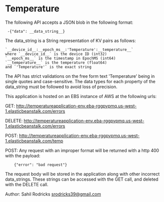 # Temperature

The following API accepts a JSON blob in the following format:

     -{"data": __data_string__}
The data_string is a String representation of KV pairs as follows:


    `__device_id__:__epoch_ms__:'Temperature':__temperature__`
    where `__device_id__` is the device ID (int32)
    `__epoch_ms__` is the timestamp in EpochMS (int64)
    `__temperature__` is the temperature (float64)
    and `'Temperature'` is the exact string


The API has strict validations on the free form text 'Temperature' being in single quotes and 
case-sensitive. The data types for each property of the data_string must be followed to avoid 
loss of precision.

This application is hosted on an EBS instance of AWS at the following urls:

GET: http://temperatureapplication-env.eba-rggpvpmq.us-west-1.elasticbeanstalk.com/errors

DELETE: http://temperatureapplication-env.eba-rggpvpmq.us-west-1.elasticbeanstalk.com/errors

POST: http://temperatureapplication-env.eba-rggpvpmq.us-west-1.elasticbeanstalk.com/temp

POST: Any request with an improper format will be returned with a http 400 with the payload:


        {"error": "bad request"}
The request body will be stored in the application along with other incorrect data_strings. 
These strings can be accessed with the GET call, and deleted with the DELETE call.

Author: Sahil Rodricks
srodricks39@gmail.com







